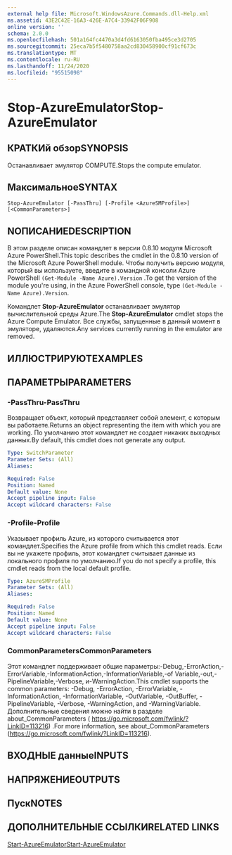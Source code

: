 ```yaml
---
external help file: Microsoft.WindowsAzure.Commands.dll-Help.xml
ms.assetid: 43E2C42E-16A3-426E-A7C4-33942F06F908
online version: ''
schema: 2.0.0
ms.openlocfilehash: 501a164fc4470a3d4fd6163050fba495ce3d2705
ms.sourcegitcommit: 25eca7b5f5480758aa2cd830458900cf91cf673c
ms.translationtype: MT
ms.contentlocale: ru-RU
ms.lasthandoff: 11/24/2020
ms.locfileid: "95515098"
---
```

# <span data-ttu-id="e0d2a-101">Stop-AzureEmulator</span><span class="sxs-lookup"><span data-stu-id="e0d2a-101">Stop-AzureEmulator</span></span>

## <span data-ttu-id="e0d2a-102">КРАТКИй обзор</span><span class="sxs-lookup"><span data-stu-id="e0d2a-102">SYNOPSIS</span></span>
<span data-ttu-id="e0d2a-103">Останавливает эмулятор COMPUTE.</span><span class="sxs-lookup"><span data-stu-id="e0d2a-103">Stops the compute emulator.</span></span>

## <span data-ttu-id="e0d2a-104">Максимальное</span><span class="sxs-lookup"><span data-stu-id="e0d2a-104">SYNTAX</span></span>

```
Stop-AzureEmulator [-PassThru] [-Profile <AzureSMProfile>] [<CommonParameters>]
```

## <span data-ttu-id="e0d2a-105">NОПИСАНИЕ</span><span class="sxs-lookup"><span data-stu-id="e0d2a-105">DESCRIPTION</span></span>
<span data-ttu-id="e0d2a-106">В этом разделе описан командлет в версии 0.8.10 модуля Microsoft Azure PowerShell.</span><span class="sxs-lookup"><span data-stu-id="e0d2a-106">This topic describes the cmdlet in the 0.8.10 version of the Microsoft Azure PowerShell module.</span></span>
<span data-ttu-id="e0d2a-107">Чтобы получить версию модуля, который вы используете, введите в командной консоли Azure PowerShell `(Get-Module -Name Azure).Version` .</span><span class="sxs-lookup"><span data-stu-id="e0d2a-107">To get the version of the module you're using, in the Azure PowerShell console, type `(Get-Module -Name Azure).Version`.</span></span>

<span data-ttu-id="e0d2a-108">Командлет **Stop-AzureEmulator** останавливает эмулятор вычислительной среды Azure.</span><span class="sxs-lookup"><span data-stu-id="e0d2a-108">The **Stop-AzureEmulator** cmdlet stops the Azure Compute Emulator.</span></span>
<span data-ttu-id="e0d2a-109">Все службы, запущенные в данный момент в эмуляторе, удаляются.</span><span class="sxs-lookup"><span data-stu-id="e0d2a-109">Any services currently running in the emulator are removed.</span></span>

## <span data-ttu-id="e0d2a-110">ИЛЛЮСТРИРУЮТ</span><span class="sxs-lookup"><span data-stu-id="e0d2a-110">EXAMPLES</span></span>

## <span data-ttu-id="e0d2a-111">ПАРАМЕТРЫ</span><span class="sxs-lookup"><span data-stu-id="e0d2a-111">PARAMETERS</span></span>

### <span data-ttu-id="e0d2a-112">-PassThru</span><span class="sxs-lookup"><span data-stu-id="e0d2a-112">-PassThru</span></span>
<span data-ttu-id="e0d2a-113">Возвращает объект, который представляет собой элемент, с которым вы работаете.</span><span class="sxs-lookup"><span data-stu-id="e0d2a-113">Returns an object representing the item with which you are working.</span></span>
<span data-ttu-id="e0d2a-114">По умолчанию этот командлет не создает никаких выходных данных.</span><span class="sxs-lookup"><span data-stu-id="e0d2a-114">By default, this cmdlet does not generate any output.</span></span>

```yaml
Type: SwitchParameter
Parameter Sets: (All)
Aliases: 

Required: False
Position: Named
Default value: None
Accept pipeline input: False
Accept wildcard characters: False
```

### <span data-ttu-id="e0d2a-115">-Profile</span><span class="sxs-lookup"><span data-stu-id="e0d2a-115">-Profile</span></span>
<span data-ttu-id="e0d2a-116">Указывает профиль Azure, из которого считывается этот командлет.</span><span class="sxs-lookup"><span data-stu-id="e0d2a-116">Specifies the Azure profile from which this cmdlet reads.</span></span>
<span data-ttu-id="e0d2a-117">Если вы не укажете профиль, этот командлет считывает данные из локального профиля по умолчанию.</span><span class="sxs-lookup"><span data-stu-id="e0d2a-117">If you do not specify a profile, this cmdlet reads from the local default profile.</span></span>

```yaml
Type: AzureSMProfile
Parameter Sets: (All)
Aliases: 

Required: False
Position: Named
Default value: None
Accept pipeline input: False
Accept wildcard characters: False
```

### <span data-ttu-id="e0d2a-118">CommonParameters</span><span class="sxs-lookup"><span data-stu-id="e0d2a-118">CommonParameters</span></span>
<span data-ttu-id="e0d2a-119">Этот командлет поддерживает общие параметры:-Debug,-ErrorAction,-ErrorVariable,-InformationAction,-InformationVariable,-of Variable,-out,-PipelineVariable,-Verbose, и-WarningAction.</span><span class="sxs-lookup"><span data-stu-id="e0d2a-119">This cmdlet supports the common parameters: -Debug, -ErrorAction, -ErrorVariable, -InformationAction, -InformationVariable, -OutVariable, -OutBuffer, -PipelineVariable, -Verbose, -WarningAction, and -WarningVariable.</span></span> <span data-ttu-id="e0d2a-120">Дополнительные сведения можно найти в разделе about_CommonParameters ( https://go.microsoft.com/fwlink/?LinkID=113216) .</span><span class="sxs-lookup"><span data-stu-id="e0d2a-120">For more information, see about_CommonParameters (https://go.microsoft.com/fwlink/?LinkID=113216).</span></span>

## <span data-ttu-id="e0d2a-121">ВХОДНЫЕ данные</span><span class="sxs-lookup"><span data-stu-id="e0d2a-121">INPUTS</span></span>

## <span data-ttu-id="e0d2a-122">НАПРЯЖЕНИЕ</span><span class="sxs-lookup"><span data-stu-id="e0d2a-122">OUTPUTS</span></span>

## <span data-ttu-id="e0d2a-123">Пуск</span><span class="sxs-lookup"><span data-stu-id="e0d2a-123">NOTES</span></span>

## <span data-ttu-id="e0d2a-124">ДОПОЛНИТЕЛЬНЫЕ ССЫЛКИ</span><span class="sxs-lookup"><span data-stu-id="e0d2a-124">RELATED LINKS</span></span>

[<span data-ttu-id="e0d2a-125">Start-AzureEmulator</span><span class="sxs-lookup"><span data-stu-id="e0d2a-125">Start-AzureEmulator</span></span>](./Start-AzureEmulator.md)



